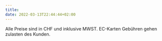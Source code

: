 ```yaml
---
title: 
date: 2022-03-13T22:44:44+02:00
---
```

Alle Preise sind in CHF und inklusive MWST.
EC-Karten Gebühren gehen zulasten des Kunden.     

